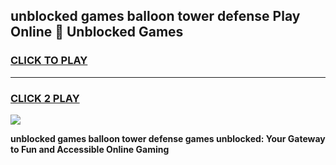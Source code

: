
## unblocked games balloon tower defense Play Online 👋 Unblocked Games
<h3>
<a href="https://premium.freeplayer.one?title=unblocked_games_balloon_tower_defense&ref=19F">CLICK TO PLAY</a></h3>
<hr>

<h3>
<a href="https://premium.freeplayer.one?title=unblocked_games_balloon_tower_defense&ref=19F">CLICK 2 PLAY</a>
  
</h3>

<a href="https://premium.freeplayer.one?title=unblocked_games_balloon_tower_defense&ref=19F"><img src="https://clearcache.store/games.png"></a>


**unblocked games balloon tower defense games unblocked: Your Gateway to Fun and Accessible Online Gaming**
